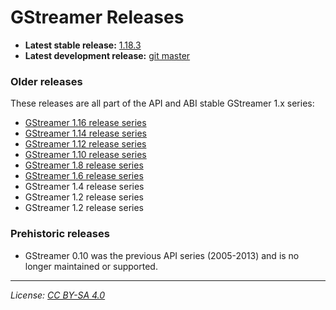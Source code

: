 # GStreamer Releases

- **Latest stable release:** [1.18.3][latest-stable]
- **Latest development release:** [git master][latest-devel]

[latest-stable]: https://gstreamer.freedesktop.org/releases/1.18/#1.18.3
[latest-devel]: https://gitlab.freedesktop.org/gstreamer/

### Older releases

These releases are all part of the API and ABI stable GStreamer 1.x series:

- [GStreamer 1.16 release series](https://gstreamer.freedesktop.org/releases/1.16/)
- [GStreamer 1.14 release series](https://gstreamer.freedesktop.org/releases/1.14/)
- [GStreamer 1.12 release series](https://gstreamer.freedesktop.org/releases/1.12/)
- [GStreamer 1.10 release series](https://gstreamer.freedesktop.org/releases/1.10/)
- [GStreamer 1.8 release series](https://gstreamer.freedesktop.org/releases/1.8/)
- [GStreamer 1.6 release series](https://gstreamer.freedesktop.org/releases/1.6/)
- GStreamer 1.4 release series
- GStreamer 1.2 release series
- GStreamer 1.2 release series

### Prehistoric releases

- GStreamer 0.10 was the previous API series (2005-2013) and is no longer
  maintained or supported.

- - -

*License: [CC BY-SA 4.0](http://creativecommons.org/licenses/by-sa/4.0/)*
